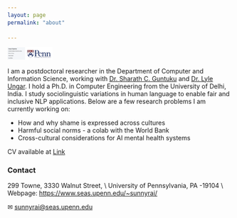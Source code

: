 ```yaml
---
layout: page
permalink: "about"

---
```


<img src="/images/profilePic2.png" alt="Sunny_Rai" style="width: 20%"> 

I am a postdoctoral researcher in the Department of Computer and Information Science, working with [Dr. Sharath C. Guntuku](https://sharathg.cis.upenn.edu/) and [Dr. Lyle Ungar](https://www.cis.upenn.edu/~ungar/). I hold a Ph.D. in Computer Engineering from the University of Delhi, India. I study sociolinguistic variations in human language to enable fair and inclusive NLP applications. Below are a few research problems I am currently working on:

*  How and why shame is expressed across cultures
*  Harmful social norms - a colab with the World Bank
*  Cross-cultural considerations for AI mental health systems


CV available at  <a href="{{ site.baseurl }}/_pages/CV_June29/" target="_blank" > Link</a>
### Contact

299 Towne, 3330 Walnut Street, \\
University of Pennsylvania, PA -19104 \\
Webpage: 
<a href="https://www.seas.upenn.edu/~sunnyrai/">https://www.seas.upenn.edu/~sunnyrai/</a>


&#9993; sunnyrai@seas.upenn.edu
